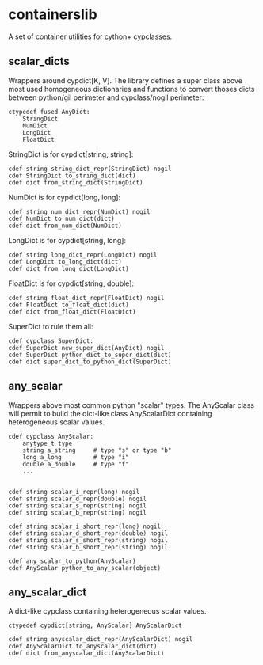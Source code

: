 # containerslib

A set of container utilities for cython+ cypclasses.


## scalar_dicts

Wrappers around cypdict[K, V]. The library defines a super class above most used
homogeneous dictionaries and functions to convert thoses dicts between python/gil
perimeter and cypclass/nogil perimeter:

    ctypedef fused AnyDict:
        StringDict
        NumDict
        LongDict
        FloatDict

StringDict is for cypdict[string, string]:

    cdef string string_dict_repr(StringDict) nogil
    cdef StringDict to_string_dict(dict)
    cdef dict from_string_dict(StringDict)

NumDict is for cypdict[long, long]:

    cdef string num_dict_repr(NumDict) nogil
    cdef NumDict to_num_dict(dict)
    cdef dict from_num_dict(NumDict)

LongDict is for cypdict[string, long]:

    cdef string long_dict_repr(LongDict) nogil
    cdef LongDict to_long_dict(dict)
    cdef dict from_long_dict(LongDict)

FloatDict is for cypdict[string, double]:

    cdef string float_dict_repr(FloatDict) nogil
    cdef FloatDict to_float_dict(dict)
    cdef dict from_float_dict(FloatDict)

SuperDict to rule them all:

    cdef cypclass SuperDict:
    cdef SuperDict new_super_dict(AnyDict) nogil
    cdef SuperDict python_dict_to_super_dict(dict)
    cdef dict super_dict_to_python_dict(SuperDict)


## any_scalar

Wrappers above most common python "scalar" types. The AnyScalar class will permit to
build the dict-like class AnyScalarDict containing heterogeneous scalar values.

    cdef cypclass AnyScalar:
        anytype_t type
        string a_string     # type "s" or type "b"
        long a_long         # type "i"
        double a_double     # type "f"
        ...


    cdef string scalar_i_repr(long) nogil
    cdef string scalar_d_repr(double) nogil
    cdef string scalar_s_repr(string) nogil
    cdef string scalar_b_repr(string) nogil

    cdef string scalar_i_short_repr(long) nogil
    cdef string scalar_d_short_repr(double) nogil
    cdef string scalar_s_short_repr(string) nogil
    cdef string scalar_b_short_repr(string) nogil

    cdef any_scalar_to_python(AnyScalar)
    cdef AnyScalar python_to_any_scalar(object)


## any_scalar_dict

A dict-like cypclass containing heterogeneous scalar values.

    ctypedef cypdict[string, AnyScalar] AnyScalarDict

    cdef string anyscalar_dict_repr(AnyScalarDict) nogil
    cdef AnyScalarDict to_anyscalar_dict(dict)
    cdef dict from_anyscalar_dict(AnyScalarDict)
